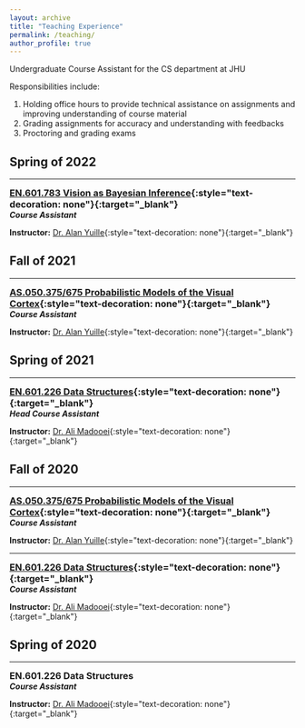 ```yaml
---
layout: archive
title: "Teaching Experience"
permalink: /teaching/
author_profile: true
---
```


Undergraduate Course Assistant for the CS department at JHU

Responsibilities include:  
1) Holding office hours to provide technical assistance on assignments and improving understanding of course material  
2) Grading assignments for accuracy and understanding with feedbacks  
3) Proctoring and grading exams  


## Spring of 2022
---
<span style="font-size:1.15em;">**[EN.601.783 Vision as Bayesian Inference](https://www.cs.jhu.edu/~ayuille/JHUcourses/VisionAsBayesianInference2022/601.783.html){:style="text-decoration: none"}{:target="_blank"}**</span>  
***Course Assistant***


**Instructor:** [Dr. Alan Yuille](http://www.cs.jhu.edu/~ayuille/){:style="text-decoration: none"}{:target="_blank"}  


## Fall of 2021
---
<span style="font-size:1.15em;">**[AS.050.375/675 Probabilistic Models of the Visual Cortex](http://www.cs.jhu.edu/~ayuille/JHUcourses/ProbabilisticModelsOfVisualCognition2021/ProbModelsIndex.html){:style="text-decoration: none"}{:target="_blank"}**</span>  
***Course Assistant***

**Instructor:** [Dr. Alan Yuille](http://www.cs.jhu.edu/~ayuille/){:style="text-decoration: none"}{:target="_blank"}  


## Spring of 2021
---
<span style="font-size:1.15em;">**[EN.601.226 Data Structures](https://cs226sp21.github.io/index.html){:style="text-decoration: none"}{:target="_blank"}**</span>  
***Head Course Assistant***

**Instructor:** [Dr. Ali Madooei](https://www.cs.jhu.edu/faculty/ali-madooei/){:style="text-decoration: none"}{:target="_blank"} 


## Fall of 2020
---
<span style="font-size:1.15em;">**[AS.050.375/675 Probabilistic Models of the Visual Cortex](http://www.cs.jhu.edu/~ayuille/JHUcourses/ProbabilisticModelsOfVisualCognition2020/ProbModelsIndex.html){:style="text-decoration: none"}{:target="_blank"}**</span>  
***Course Assistant***

**Instructor:** [Dr. Alan Yuille](http://www.cs.jhu.edu/~ayuille/){:style="text-decoration: none"}{:target="_blank"}  

---
<span style="font-size:1.15em;">**[EN.601.226 Data Structures](https://cs226fall20.github.io){:style="text-decoration: none"}{:target="_blank"}**</span>  
***Course Assistant***

**Instructor:** [Dr. Ali Madooei](https://www.cs.jhu.edu/faculty/ali-madooei/){:style="text-decoration: none"}{:target="_blank"}  


## Spring of 2020
---
<span style="font-size:1.15em;">**EN.601.226 Data Structures**</span>  
***Course Assistant***

**Instructor:** [Dr. Ali Madooei](https://www.cs.jhu.edu/faculty/ali-madooei/){:style="text-decoration: none"}{:target="_blank"}  


